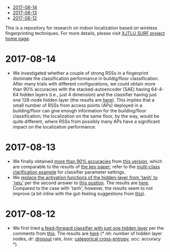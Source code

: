- [2017-08-14](#orgeb2c5df)
- [2017-08-13](#org0f94514)
- [2017-08-12](#org7640b46)

This is a repository for research on indoor localization based on wireless fingerprinting techniques. For more details, please visit [XJTLU SURF project home page](http://kyeongsoo.github.io/research/projects/indoor_localization/index.html).


<a id="orgeb2c5df"></a>

# 2017-08-14

-   We investigated whether a couple of strong RSSs in a fingerprint dominate the classification performance in buildig/floor classification. After many trials with different configurations, we could obtain more than 90% accuracies with the stacked-autoencoder (SAE) having 64-4-64 hidden layers (i.e., just 4 dimension) and the classifier having just one 128-node hidden layer (the results are [here](./results/indoor_localization_deep_learning_out_20170814-184009.org)). This implies that a small number of RSSs from access points (APs) deployed in a building/floor can give enough information for the building/floor classification; the localization on the same floor, by the way, would be quite different, where RSSs from possibly many APs have a significant impact on the localization performance.


<a id="org0f94514"></a>

# 2017-08-13

-   We finally obtained [more than 90% accuracies](./results/indoor_localization_deep_learning.org) from [this version](./python/indoor_localization_deep_learning.py), which are comparable to the results of [the key paper](https://arxiv.org/abs/1611.02049v2); refer to the [multi-class clarification example](https://keras.io/getting-started/sequential-model-guide/#compilation) for classifier parameter settings.
-   We [replace the activation functions of the hidden-layer from 'tanh' to 'relu'](./python/indoor_localization-2.ipynb) per the second answer to [this qustion](https://stats.stackexchange.com/questions/218542/which-activation-function-for-output-layer). The results are [here](./results/indoor_localization-2_20170813.csv). Compared to the case with 'tanh', however, the results seem to not improve (a bit inline with the gut-feeling suggestions from [this](https://datascience.stackexchange.com/questions/10048/what-is-the-best-keras-model-for-multi-class-classification)).


<a id="org7640b46"></a>

# 2017-08-12

-   We first tried [a feed-forward classifier with just one hidden layer](./python/indoor_localization-1.ipynb) per the comments from [this](https://stats.stackexchange.com/questions/181/how-to-choose-the-number-of-hidden-layers-and-nodes-in-a-feedforward-neural-netw). The results are [here](./results/indoor_localization-1_20170812.csv) (\* *nh*: number of hidden layer nodes, *dr*: [dropout](https://en.wikipedia.org/wiki/Dropout_(neural_networks)) rate, *loss*: [categorical cross-entropy](http://deeplearning.net/software/theano/library/tensor/nnet/nnet.html#theano.tensor.nnet.nnet.categorical_crossentropy), *acc*: accuracy \*).
